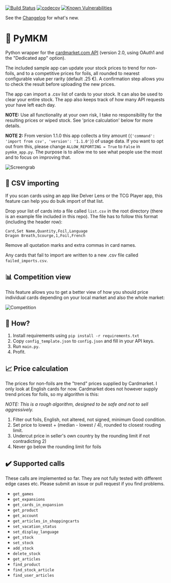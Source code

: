 [![Build Status](https://travis-ci.org/andli/pymkm.svg?branch=master)](https://travis-ci.org/andli/pymkm) [![codecov](https://codecov.io/gh/andli/pymkm/branch/master/graph/badge.svg)](https://codecov.io/gh/andli/pymkm) [![Known Vulnerabilities](https://snyk.io/test/github/andli/pymkm/badge.svg?targetFile=requirements.txt)](https://snyk.io/test/github/andli/pymkm?targetFile=requirements.txt)

See the [Changelog](CHANGELOG.md) for what's new.

# 📙 PyMKM
Python wrapper for the [cardmarket.com API](https://api.cardmarket.com/ws/documentation/API_2.0:Main_Page) (version 2.0, using OAuth1 and the "Dedicated app" option).

The included sample app can update your stock prices to trend for non-foils, and to a competitive prices for foils, all rounded to nearest configurable value per rarity (default .25 €). A confirmation step allows you to check the result before uploading the new prices.

The app can import a .csv list of cards to your stock. It can also be used to clear your entire stock.
The app also keeps track of how many API requests your have left each day.

**NOTE:** Use all functionality at your own risk, I take no responsibility for the resulting prices or wiped stock. See 'price calculation' below for more details.

**NOTE 2:** From version 1.1.0 this app collects a tiny amount (`{'command': 'import from csv', 'version': '1.1.0'}`) of usage data. If you want to opt out from this, please change `ALLOW_REPORTING = True` to `False` in `pymkm_app.py`. The purpose is to allow me to see what people use the most and to focus on improving that.

![Screengrab](https://raw.githubusercontent.com/andli/pymkm/master/screengrab.png)

## 📄 CSV importing
If you scan cards using an app like Delver Lens or the TCG Player app, this feature can help you do bulk import of that list.

Drop your list of cards into a file called `list.csv` in the root directory (there is an example file included in this repo). The file has to follow this format (including the header row):
```
Card,Set Name,Quantity,Foil,Language
Dragon Breath,Scourge,1,Foil,French
```
Remove all quotation marks and extra commas in card names.

Any cards that fail to import are written to a new .csv file called `failed_imports.csv`.

## 📊 Competition view

This feature allows you to get a better view of how you should price individual cards depending on your local market and also the whole market:

![Competition](https://raw.githubusercontent.com/andli/pymkm/master/competition.png)

## 🔨 How?
1. Install requirements using `pip install -r requirements.txt`
1. Copy `config_template.json` to `config.json` and fill in your API keys.
1. Run `main.py`.
1. Profit.

## 📈 Price calculation
The prices for non-foils are the "trend" prices supplied by Cardmarket. I only look at English cards for now.
Cardmarket does not however supply trend prices for foils, so my algorithm is this:

_NOTE: This is a rough algorithm, designed to be safe and not to sell aggressively._

1. Filter out foils, English, not altered, not signed, minimum Good condition.
1. Set price to lowest + (median - lowest / 4), rounded to closest rouding limit.
1. Undercut price in seller's own country by the rounding limit if not contradicting 2)
1. Never go below the rounding limit for foils

## ✔️ Supported calls
These calls are implemented so far. They are not fully tested with different edge cases etc. Please submit an issue or pull request if you find problems.
* `get_games`
* `get_expansions`
* `get_cards_in_expansion`
* `get_product`
* `get_account`
* `get_articles_in_shoppingcarts`
* `set_vacation_status`
* `set_display_language`
* `get_stock`
* `set_stock`
* `add_stock`
* `delete_stock`
* `get_articles`
* `find_product`
* `find_stock_article`
* `find_user_articles`
